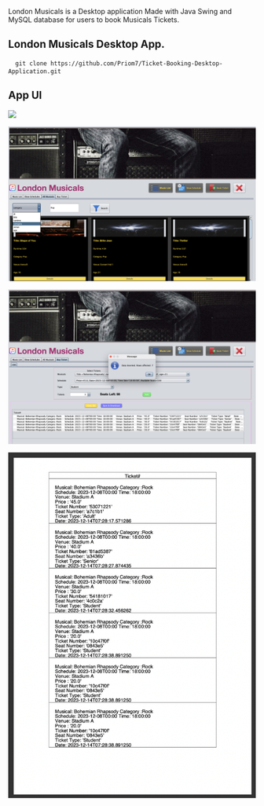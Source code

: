 London Musicals is a Desktop application Made with Java Swing and MySQL database for users to book Musicals Tickets.

## London Musicals Desktop App. 

      git clone https://github.com/Priom7/Ticket-Booking-Desktop-Application.git


## App UI 

![](items/Screenshot%202023-12-17%20at%205.34.58%20PM.png)

![](items/Screenshot%202023-12-14%20at%207.26.56%20AM.png)

![](items/Screenshot%202023-12-14%20at%207.28.59%20AM.png)

![](items/Screenshot%202023-12-14%20at%207.30.28%20AM.png)
